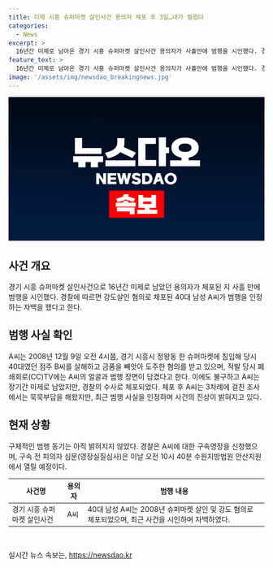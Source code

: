 ```yaml
---
title: 미제 시흥 슈퍼마켓 살인사건 용의자 체포 후 3일…내가 찔렀다
categories:
  - News
excerpt: >
  16년간 미제로 남아온 경기 시흥 슈퍼마켓 살인사건 용의자가 사흘만에 범행을 시인했다. 경찰에 따르면 40대 A씨가 강도살인 혐의로 체포된 후 자백했다. 2008년 슈퍼마켓 살인 및 강도 혐의로 수배된 A씨는 17일 죄송하다며 범행을 시인했으며, 동기는 아직 파악되지 않았다. 경찰은 구속영장을 신청하고 피의자 심문을 예정하고 있다. A씨의 체포 후 사건은 다시 화제가 되고 있다. (문자수: 150)
feature_text: >
  16년간 미제로 남아온 경기 시흥 슈퍼마켓 살인사건 용의자가 사흘만에 범행을 시인했다. 경찰에 따르면 40대 A씨가 강도살인 혐의로 체포된 후 자백했다. 2008년 슈퍼마켓 살인 및 강도 혐의로 수배된 A씨는 17일 죄송하다며 범행을 시인했으며, 동기는 아직 파악되지 않았다. 경찰은 구속영장을 신청하고 피의자 심문을 예정하고 있다. A씨의 체포 후 사건은 다시 화제가 되고 있다. (문자수: 150)
image: '/assets/img/newsdao_breakingnews.jpg'
---
```


<p><img src="/assets/img/newsdao_breakingnews.jpg" alt="firstkoreanews 속보" /></p>

<h2 data-ke-size="size26">사건 개요</h2>

<p data-ke-size="size16">경기 시흥 슈퍼마켓 살인사건으로 16년간 미제로 남았던 용의자가 체포된 지 사흘 만에 범행을 시인했다. 경찰에 따르면 강도살인 혐의로 체포된 40대 남성 A씨가 범행을 인정하는 자백을 했다고 한다.</p>

<h2 data-ke-size="size26">범행 사실 확인</h2>

<p data-ke-size="size16">A씨는 2008년 12월 9일 오전 4시쯤, 경기 시흥시 정왕동 한 슈퍼마켓에 침입해 당시 40대였던 점주 B씨를 살해하고 금품을 빼앗아 도주한 혐의를 받고 있으며, 적발 당시 폐쇄회로(CC)TV에는 A씨의 얼굴과 범행 장면이 담겼다고 한다. 이에도 불구하고 A씨는 장기간 미제로 남았지만, 경찰의 수사로 체포되었다. 체포 후 A씨는 3차례에 걸친 조사에서는 묵묵부답을 해왔지만, 최근 범행 사실을 인정하며 사건의 진상이 밝혀지고 있다.</p>

<h2 data-ke-size="size26">현재 상황</h2>

<p data-ke-size="size16">구체적인 범행 동기는 아직 밝혀지지 않았다. 경찰은 A씨에 대한 구속영장을 신청했으며, 구속 전 피의자 심문(영장실질심사)은 이날 오전 10시 40분 수원지방법원 안산지원에서 열릴 예정이다.</p>

<table>
    <thead>
        <tr>
            <th>사건명</th>
            <th>용의자</th>
            <th>범행 내용</th>
        </tr>
    </thead>
    <tbody>
        <tr>
            <td>경기 시흥 슈퍼마켓 살인사건</td>
            <td>A씨</td>
            <td>40대 남성 A씨는 2008년 슈퍼마켓 살인 및 강도 혐의로 체포되었으며, 최근 사건을 시인하며 자백하였다.</td>
        </tr>
    </tbody>
</table>

<p data-ke-size="size16">&nbsp;</p>
실시간 뉴스 속보는, <a href="https://newsdao.kr" rel="dofollow">https://newsdao.kr</a>


